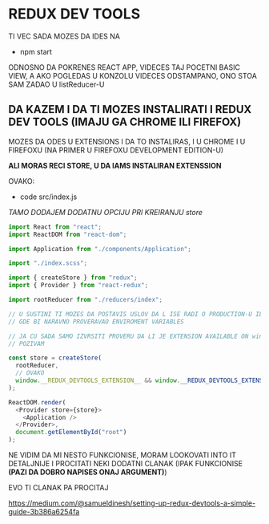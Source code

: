 # REDUX DEV TOOLS

TI VEC SADA MOZES DA IDES NA

- npm start

ODNOSNO DA POKRENES REACT APP, VIDECES TAJ POCETNI BASIC VIEW, A AKO POGLEDAS U KONZOLU VIDECES ODSTAMPANO, ONO STOA SAM ZADAO U listReducer-U

## DA KAZEM I DA TI MOZES INSTALIRATI I REDUX DEV TOOLS (IMAJU GA CHROME ILI FIREFOX)

MOZES DA ODES U EXTENSIONS I DA TO INSTALIRAS, I U CHROME I U FIREFOXU (NA PRIMER U FIREFOXU DEVELOPMENT EDITION-U)

**ALI MORAS RECI STORE, U DA IAMS INSTALIRAN EXTENSSION**

OVAKO:

- code src/index.js

_TAMO DODAJEM DODATNU OPCIJU PRI KREIRANJU store_

```javascript
import React from "react";
import ReactDOM from "react-dom";

import Application from "./components/Application";

import "./index.scss";

import { createStore } from "redux";
import { Provider } from "react-redux";

import rootReducer from "./reducers/index";

// U SUSTINI TI MOZES DA POSTAVIS USLOV DA L ISE RADI O PRODUCTION-U ILI DEVELOPMENTU
// GDE BI NARAVNO PROVERAVAO ENVIROMENT VARIABLES

// JA CU SADA SAMO IZVRSITI PROVERU DA LI JE EXTENSION AVAILABLE ON window OBJECT I AKO JESTE
// POZIVAM

const store = createStore(
  rootReducer,
  // OVAKO
  window.__REDUX_DEVTOOLS_EXTENSION__ && window.__REDUX_DEVTOOLS_EXTENSION__()
);

ReactDOM.render(
  <Provider store={store}>
    <Application />
  </Provider>,
  document.getElementById("root")
);
```

NE VIDIM DA MI NESTO FUNKCIONISE, MORAM LOOKOVATI INTO IT DETALJNIJE I PROCITATI NEKI DODATNI CLANAK (IPAK FUNKCIONISE **(PAZI DA DOBRO NAPISES ONAJ ARGUMENT)**)

EVO TI CLANAK PA PROCITAJ

<https://medium.com/@samueldinesh/setting-up-redux-devtools-a-simple-guide-3b386a6254fa>
